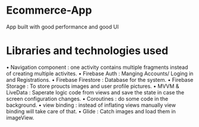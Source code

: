 # Ecommerce-App
App built with good performance and good UI

# Libraries and technologies used

•	Navigation component : one activity contains multiple fragments instead of creating multiple activites.
•	Firebase Auth : Manging Accounts/ Loging in and Registrations.
•	Firebase Firestore : Database for the system.
•	Firebase Storage : To store proucts images and user profile pictures.
•	MVVM & LiveData : Saperate logic code from views and save the state in case the screen configuration changes.
•	Coroutines : do some code in the background.
•	view binding : instead of inflating views manually view binding will take care of that.
•	Glide : Catch images and load them in imageView.
